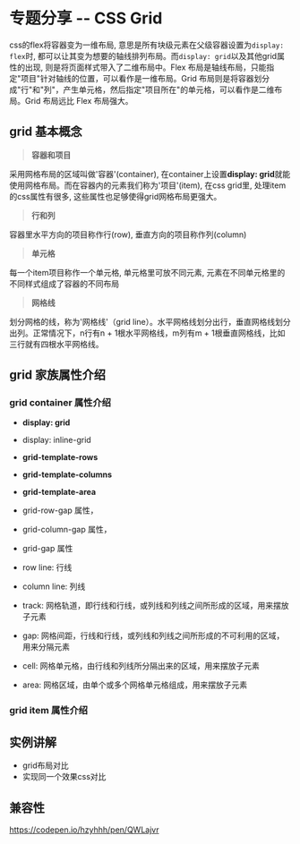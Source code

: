 # 专题分享 -- CSS Grid

css的flex将容器变为一维布局, 意思是所有块级元素在父级容器设置为``display: flex``时, 都可以让其变为想要的轴线排列布局。而``display: grid``以及其他grid属性的出现, 则是将页面样式带入了二维布局中。Flex 布局是轴线布局，只能指定"项目"针对轴线的位置，可以看作是一维布局。Grid 布局则是将容器划分成"行"和"列"，产生单元格，然后指定"项目所在"的单元格，可以看作是二维布局。Grid 布局远比 Flex 布局强大。

## grid 基本概念

> **容器和项目**

采用网格布局的区域叫做'容器'(container), 在container上设置**display: grid**就能使用网格布局。而在容器内的元素我们称为'项目'(item), 在css grid里, 处理item的css属性有很多, 这些属性也足够使得grid网格布局更强大。

> **行和列**

容器里水平方向的项目称作行(row), 垂直方向的项目称作列(column)

> **单元格**

每一个item项目称作一个单元格, 单元格里可放不同元素, 元素在不同单元格里的不同样式组成了容器的不同布局

> **网格线**

划分网格的线，称为'网格线'（grid line）。水平网格线划分出行，垂直网格线划分出列。正常情况下，n行有n + 1根水平网格线，m列有m + 1根垂直网格线，比如三行就有四根水平网格线。

## grid 家族属性介绍

### grid container 属性介绍

- **display: grid**
- display: inline-grid
- **grid-template-rows**
- **grid-template-columns**
- **grid-template-area**

- grid-row-gap 属性，
- grid-column-gap 属性，
- grid-gap 属性

- row line: 行线
- column line: 列线
- track: 网格轨道，即行线和行线，或列线和列线之间所形成的区域，用来摆放子元素
- gap:  网格间距，行线和行线，或列线和列线之间所形成的不可利用的区域，用来分隔元素
- cell: 网格单元格，由行线和列线所分隔出来的区域，用来摆放子元素
- area: 网格区域，由单个或多个网格单元格组成，用来摆放子元素

### grid item 属性介绍

## 实例讲解

- grid布局对比
- 实现同一个效果css对比 

## 兼容性

https://codepen.io/hzyhhh/pen/QWLajvr